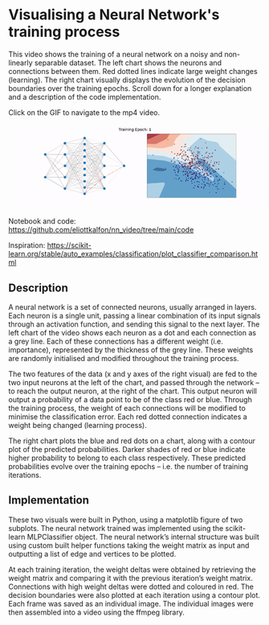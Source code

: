 # Visualising a Neural Network's training process

This video shows the training of a neural network on a noisy and non-linearly separable dataset. The left chart shows the neurons and connections between them. Red dotted lines indicate large weight changes (learning). The right chart visually displays the evolution of the decision boundaries over the training epochs. Scroll down for a longer explanation and a description of the code implementation.

Click on the GIF to navigate to the mp4 video.

[![NN GIF](https://github.com/eliottkalfon/nn_video/blob/main/nn_gif.gif)](https://github.com/eliottkalfon/nn_video/blob/main/movie.mp4)

Notebook and code: https://github.com/eliottkalfon/nn_video/tree/main/code

Inspiration: https://scikit-learn.org/stable/auto_examples/classification/plot_classifier_comparison.html

## Description

A neural network is a set of connected neurons, usually arranged in layers. Each neuron is a single unit, passing a linear combination of its input signals through an activation function, and sending this signal to the next layer. The left chart of the video shows each neuron as a dot and each connection as a grey line. Each of these connections has a different weight (i.e. importance), represented by the thickness of the grey line. These weights are randomly initialised and modified throughout the training process.

The two features of the data (x and y axes of the right visual) are fed to the two input neurons at the left of the chart, and passed through the network – to reach the output neuron, at the right of the chart. This output neuron will output a probability of a data point to be of the class red or blue. Through the training process, the weight of each connections will be modified to minimise the classification error. Each red dotted connection indicates a weight being changed (learning process).

The right chart plots the blue and red dots on a chart, along with a contour plot of the predicted probabilities. Darker shades of red or blue indicate higher probability to belong to each class respectively. These predicted probabilities evolve over the training epochs – i.e. the number of training iterations.

## Implementation

These two visuals were built in Python, using a matplotlib figure of two subplots. The neural network trained was implemented using the scikit-learn MLPClassifier object. The neural network’s internal structure was built using custom built helper functions taking the weight matrix as input and outputting a list of edge and vertices to be plotted.

At each training iteration, the weight deltas were obtained by retrieving the weight matrix and comparing it with the previous iteration’s weight matrix. Connections with high weight deltas were dotted and coloured in red. The decision boundaries were also plotted at each iteration using a contour plot. Each frame was saved as an individual image. The individual images were then assembled into a video using the ffmpeg library. 





